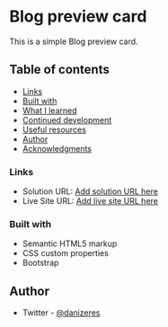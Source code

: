 # Blog preview card

This is a simple Blog preview card.

## Table of contents
  - [Links](#links)
  - [Built with](#built-with)
  - [What I learned](#what-i-learned)
  - [Continued development](#continued-development)
  - [Useful resources](#useful-resources)
- [Author](#author)
- [Acknowledgments](#acknowledgments)


### Links

- Solution URL: [Add solution URL here](https://github.com/danielapassos/frontend-practice/tree/danes/blog-preview-card-main)
- Live Site URL: [Add live site URL here](https://blog-preview-card-puce.vercel.app/)

### Built with

- Semantic HTML5 markup
- CSS custom properties
- Bootstrap



## Author

- Twitter - [@danizeres](https://www.twitter.com/danizeres)
